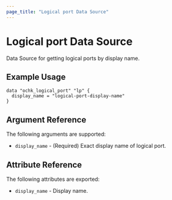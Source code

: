 ```yaml
---
page_title: "Logical port Data Source"
---
```


# Logical port Data Source

Data Source for getting logical ports by display name. 

## Example Usage

```hcl
data "ochk_logical_port" "lp" {
  display_name = "logical-port-display-name"
}
```

## Argument Reference

The following arguments are supported:

* `display_name` - (Required) Exact display name of logical port.

## Attribute Reference

The following attributes are exported:
 * `display_name` - Display name. 
    
 
